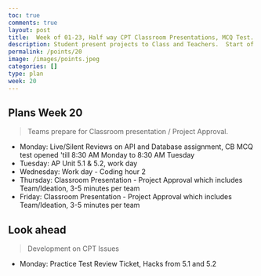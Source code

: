 ```yaml
---
toc: true
comments: true
layout: post
title:  Week of 01-23, Half way CPT Classroom Presentations, MCQ Test.
description: Student present projects to Class and Teachers.  Start of College Board Unit 2 data lectures.
permalink: /points/20
image: /images/points.jpeg
categories: []
type: plan
week: 20
---
```


## Plans Week 20
> Teams prepare for Classroom presentation / Project Approval.

- Monday: Live/Silent Reviews on API and Database assignment, CB MCQ test opened 'till 8:30 AM Monday to 8:30 AM Tuesday
- Tuesday: AP Unit 5.1 & 5.2, work day
- Wednesday: Work day - Coding hour 2
- Thursday: Classroom Presentation - Project Approval which includes Team/Ideation, 3-5 minutes per team
- Friday: Classroom Presentation - Project Approval which includes Team/Ideation, 3-5 minutes per team

## Look ahead
> Development on CPT Issues

- Monday: Practice Test Review Ticket, Hacks from 5.1 and 5.2
